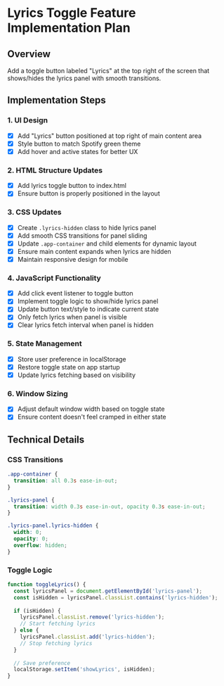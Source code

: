 # Lyrics Toggle Feature Implementation Plan

## Overview
Add a toggle button labeled "Lyrics" at the top right of the screen that shows/hides the lyrics panel with smooth transitions.

## Implementation Steps

### 1. UI Design
- [x] Add "Lyrics" button positioned at top right of main content area
- [x] Style button to match Spotify green theme
- [x] Add hover and active states for better UX

### 2. HTML Structure Updates
- [x] Add lyrics toggle button to index.html
- [x] Ensure button is properly positioned in the layout

### 3. CSS Updates
- [x] Create `.lyrics-hidden` class to hide lyrics panel
- [x] Add smooth CSS transitions for panel sliding
- [x] Update `.app-container` and child elements for dynamic layout
- [x] Ensure main content expands when lyrics are hidden
- [x] Maintain responsive design for mobile

### 4. JavaScript Functionality
- [x] Add click event listener to toggle button
- [x] Implement toggle logic to show/hide lyrics panel
- [x] Update button text/style to indicate current state
- [x] Only fetch lyrics when panel is visible
- [x] Clear lyrics fetch interval when panel is hidden

### 5. State Management
- [x] Store user preference in localStorage
- [x] Restore toggle state on app startup
- [x] Update lyrics fetching based on visibility

### 6. Window Sizing
- [x] Adjust default window width based on toggle state
- [x] Ensure content doesn't feel cramped in either state

## Technical Details

### CSS Transitions
```css
.app-container {
  transition: all 0.3s ease-in-out;
}

.lyrics-panel {
  transition: width 0.3s ease-in-out, opacity 0.3s ease-in-out;
}

.lyrics-panel.lyrics-hidden {
  width: 0;
  opacity: 0;
  overflow: hidden;
}
```

### Toggle Logic
```javascript
function toggleLyrics() {
  const lyricsPanel = document.getElementById('lyrics-panel');
  const isHidden = lyricsPanel.classList.contains('lyrics-hidden');
  
  if (isHidden) {
    lyricsPanel.classList.remove('lyrics-hidden');
    // Start fetching lyrics
  } else {
    lyricsPanel.classList.add('lyrics-hidden');
    // Stop fetching lyrics
  }
  
  // Save preference
  localStorage.setItem('showLyrics', isHidden);
}
```